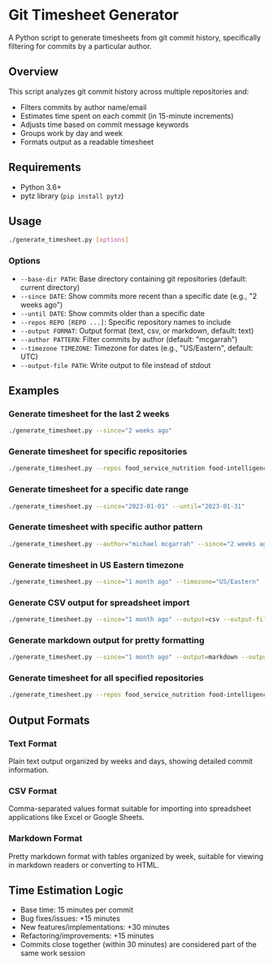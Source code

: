 # Git Timesheet Generator

A Python script to generate timesheets from git commit history, specifically filtering for commits by a particular author.

## Overview

This script analyzes git commit history across multiple repositories and:
- Filters commits by author name/email
- Estimates time spent on each commit (in 15-minute increments)
- Adjusts time based on commit message keywords
- Groups work by day and week
- Formats output as a readable timesheet

## Requirements

- Python 3.6+
- pytz library (`pip install pytz`)

## Usage

```bash
./generate_timesheet.py [options]
```

### Options

- `--base-dir PATH`: Base directory containing git repositories (default: current directory)
- `--since DATE`: Show commits more recent than a specific date (e.g., "2 weeks ago")
- `--until DATE`: Show commits older than a specific date
- `--repos REPO [REPO ...]`: Specific repository names to include
- `--output FORMAT`: Output format (text, csv, or markdown, default: text)
- `--author PATTERN`: Filter commits by author (default: "mcgarrah")
- `--timezone TIMEZONE`: Timezone for dates (e.g., "US/Eastern", default: UTC)
- `--output-file PATH`: Write output to file instead of stdout

## Examples

### Generate timesheet for the last 2 weeks

```bash
./generate_timesheet.py --since="2 weeks ago"
```

### Generate timesheet for specific repositories

```bash
./generate_timesheet.py --repos food_service_nutrition food-intelligence-app gpcc --since="1 month ago"
```

### Generate timesheet for a specific date range

```bash
./generate_timesheet.py --since="2023-01-01" --until="2023-01-31"
```

### Generate timesheet with specific author pattern

```bash
./generate_timesheet.py --author="michael mcgarrah" --since="2 weeks ago"
```

### Generate timesheet in US Eastern timezone

```bash
./generate_timesheet.py --since="1 month ago" --timezone="US/Eastern"
```

### Generate CSV output for spreadsheet import

```bash
./generate_timesheet.py --since="1 month ago" --output=csv --output-file=timesheet.csv
```

### Generate markdown output for pretty formatting

```bash
./generate_timesheet.py --since="1 month ago" --output=markdown --output-file=timesheet.md
```

### Generate timesheet for all specified repositories

```bash
./generate_timesheet.py --repos food_service_nutrition food-intelligence-app gpcc gs1_gpc_python gs1_gpc_gtin oneworldsync_client oneworldsync_python oneworldsync_python_medium oneworldsync_python_tinydb shiny-quiz shiny-shop usda_fdc_python --since="1 month ago"
```

## Output Formats

### Text Format
Plain text output organized by weeks and days, showing detailed commit information.

### CSV Format
Comma-separated values format suitable for importing into spreadsheet applications like Excel or Google Sheets.

### Markdown Format
Pretty markdown format with tables organized by week, suitable for viewing in markdown readers or converting to HTML.

## Time Estimation Logic

- Base time: 15 minutes per commit
- Bug fixes/issues: +15 minutes
- New features/implementations: +30 minutes
- Refactoring/improvements: +15 minutes
- Commits close together (within 30 minutes) are considered part of the same work session